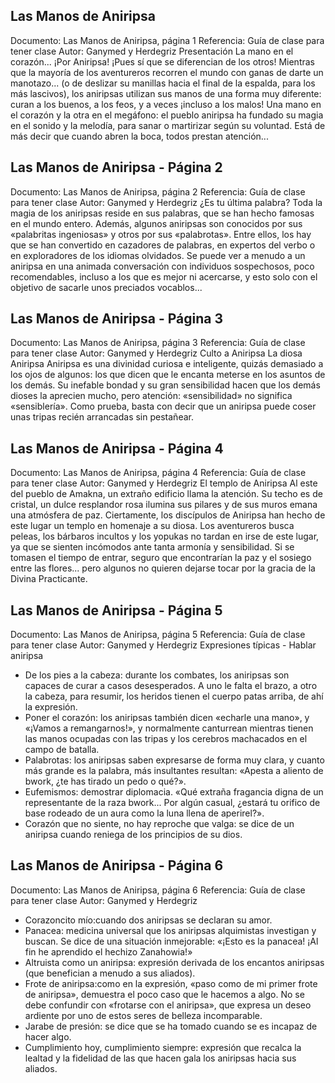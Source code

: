 ## Las Manos de Aniripsa
Documento: Las Manos de Aniripsa, página 1
Referencia: Guía de clase para tener clase
Autor: Ganymed y Herdegriz
Presentación
La mano en el corazón...
¡Por Aniripsa! ¡Pues sí que se diferencian de los otros! Mientras que la mayoría de los aventureros recorren el mundo con ganas de darte un manotazo... (o de deslizar su manillas hacia el final de la espalda, para los más lascivos), los aniripsas utilizan sus manos de una forma muy diferente: curan a los buenos, a los feos, y a veces ¡incluso a los malos!
Una mano en el corazón y la otra en el megáfono: el pueblo aniripsa ha fundado su magia en el sonido y la melodía, para sanar o martirizar según su voluntad. Está de más decir que cuando abren la boca, todos prestan atención...

## Las Manos de Aniripsa - Página 2
Documento: Las Manos de Aniripsa, página 2
Referencia: Guía de clase para tener clase
Autor: Ganymed y Herdegriz
¿Es tu última palabra?
Toda la magia de los aniripsas reside en sus palabras, que se han hecho famosas en el mundo entero. Además, algunos aniripsas son conocidos por sus «palabritas ingeniosas» y otros por sus «palabrotas». Entre ellos, los hay que se han convertido en cazadores de palabras, en expertos del verbo o en exploradores de los idiomas olvidados. Se puede ver a menudo a un aniripsa en una animada conversación con individuos sospechosos, poco recomendables, incluso a los que es mejor ni acercarse, y esto solo con el objetivo de sacarle unos preciados vocablos...

## Las Manos de Aniripsa - Página 3
Documento: Las Manos de Aniripsa, página 3
Referencia: Guía de clase para tener clase
Autor: Ganymed y Herdegriz
Culto a Aniripsa
La diosa Aniripsa
Aniripsa es una divinidad curiosa e inteligente, quizás demasiado a los ojos de algunos: los que dicen que le encanta meterse en los asuntos de los demás. Su inefable bondad y su gran sensibilidad hacen que los demás dioses la aprecien mucho, pero atención: «sensibilidad» no significa «sensiblería». Como prueba, basta con decir que un aniripsa puede coser unas tripas recién arrancadas sin pestañear.

## Las Manos de Aniripsa - Página 4
Documento: Las Manos de Aniripsa, página 4
Referencia: Guía de clase para tener clase
Autor: Ganymed y Herdegriz
El templo de Aniripsa
Al este del pueblo de Amakna, un extraño edificio llama la atención. Su techo es de cristal, un dulce resplandor rosa ilumina sus pilares y de sus muros emana una atmósfera de paz. Ciertamente, los discípulos de Aniripsa han hecho de este lugar un templo en homenaje a su diosa. Los aventureros busca peleas, los bárbaros incultos y los yopukas no tardan en irse de este lugar, ya que se sienten incómodos ante tanta armonía y sensibilidad. Si se tomasen el tiempo de entrar, seguro que encontrarían la paz y el sosiego entre las flores... pero algunos no quieren dejarse tocar por la gracia de la Divina Practicante.

## Las Manos de Aniripsa - Página 5
Documento: Las Manos de Aniripsa, página 5
Referencia: Guía de clase para tener clase
Autor: Ganymed y Herdegriz
Expresiones típicas - Hablar aniripsa
- De los pies a la cabeza: durante los combates, los aniripsas son capaces de curar a casos desesperados. A uno le falta el brazo, a otro la cabeza, para resumir, los heridos tienen el cuerpo patas arriba, de ahí la expresión.
- Poner el corazón: los aniripsas también dicen «echarle una mano», y «¡Vamos a remangarnos!», y normalmente canturrean mientras tienen las manos ocupadas con las tripas y los cerebros machacados en el campo de batalla.
- Palabrotas: los aniripsas saben expresarse de forma muy clara, y cuanto más grande es la palabra, más insultantes resultan: «Apesta a aliento de bwork, ¿te has tirado un pedo o qué?».
- Eufemismos: demostrar diplomacia. «Qué extraña fragancia digna de un representante de la raza bwork... Por algún casual, ¿estará tu orifico de base rodeado de un aura como la luna llena de aperirel?».
- Corazón que no siente, no hay reproche que valga: se dice de un aniripsa cuando reniega de los principios de su dios.

## Las Manos de Aniripsa - Página 6
Documento: Las Manos de Aniripsa, página 6
Referencia: Guía de clase para tener clase
Autor: Ganymed y Herdegriz
- Corazoncito mío:cuando dos aniripsas se declaran su amor.
- Panacea: medicina universal que los aniripsas alquimistas investigan y buscan. Se dice de una situación inmejorable: «¡Esto es la panacea! ¡Al fin he aprendido el hechizo Zanahowia!»
- Altruista como un aniripsa: expresión derivada de los encantos aniripsas (que benefician a menudo a sus aliados).
- Frote de aniripsa:como en la expresión, «paso como de mi primer frote de aniripsa», demuestra el poco caso que le hacemos a algo. No se debe confundir con «frotarse con el aniripsa», que expresa un deseo ardiente por uno de estos seres de belleza incomparable.
- Jarabe de presión: se dice que se ha tomado cuando se es incapaz de hacer algo.
- Cumplimiento hoy, cumplimiento siempre: expresión que recalca la lealtad y la fidelidad de las que hacen gala los aniripsas hacia sus aliados.
